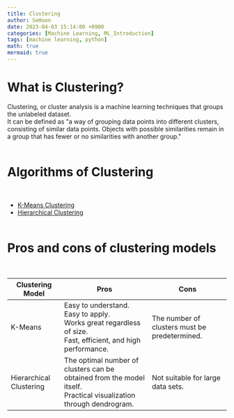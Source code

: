 ```yaml
---
title: Clustering
author: SeHoon
date: 2023-04-03 15:14:00 +0900
categories: [Machine Learning, ML_Introduction]
tags: [machine learning, python]
math: true
mermaid: true
---
```


# What is Clustering?<br>

Clustering, or cluster analysis is a machine learning techniques that groups the unlabeled dataset.<br>
It can be defined as "a way of grouping data points into different clusters, consisting of similar data points. Objects with possible similarities remain in a group that has fewer or no similarities with another group."
<br><br>

# Algorithms of Clustering
<br>

+ [K-Means Clustering](https://csh970605.github.io/posts/KMeans_Clustering/)
+ [Hierarchical Clustering](https://csh970605.github.io/posts/Hierarchical_Clustering/)
<br><br>

# Pros and cons of clustering models
<br>

| Clustering Model | Pros | Cons |
| --- | --- | --- |
| K-Means | Easy to understand.<br>Easy to apply.<br>Works great regardless of size.<br>Fast, efficient, and high performance. | The number of clusters must be predetermined. |
| Hierarchical Clustering | The optimal number of clusters can be obtained from the model itself.<br>Practical visualization through dendrogram. | Not suitable for large data sets. |

